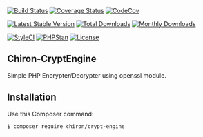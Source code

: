 [![Build Status](https://travis-ci.org/ncou/CryptEngine.svg?branch=master)](https://travis-ci.org/ncou/CryptEngine)
[![Coverage Status](https://coveralls.io/repos/github/ncou/CryptEngine/badge.svg?branch=master)](https://coveralls.io/github/ncou/CryptEngine?branch=master)
[![CodeCov](https://codecov.io/gh/ncou/CryptEngine/branch/master/graph/badge.svg)](https://codecov.io/gh/ncou/CryptEngine)

[![Latest Stable Version](https://poser.pugx.org/chiron/crypt-engine/v/stable.png)](https://packagist.org/packages/chiron/crypt-engine)
[![Total Downloads](https://img.shields.io/packagist/dt/chiron/crypt-engine.svg?style=flat-square)](https://packagist.org/packages/chiron/crypt-engine/stats)
[![Monthly Downloads](https://img.shields.io/packagist/dm/chiron/crypt-engine.svg?style=flat-square)](https://packagist.org/packages/chiron/crypt-engine/stats)

[![StyleCI](https://styleci.io/repos/136809631/shield?style=flat)](https://styleci.io/repos/136809631)
[![PHPStan](https://img.shields.io/badge/PHPStan-enabled-brightgreen.svg?style=flat)](https://github.com/phpstan/phpstan)
[![License](http://img.shields.io/:license-mit-blue.svg?style=flat-square)](http://doge.mit-license.org)


Chiron-CryptEngine
---------------

Simple PHP Encrypter/Decrypter using openssl module.


Installation
------------

Use this Composer command:

    $ composer require chiron/crypt-engine
